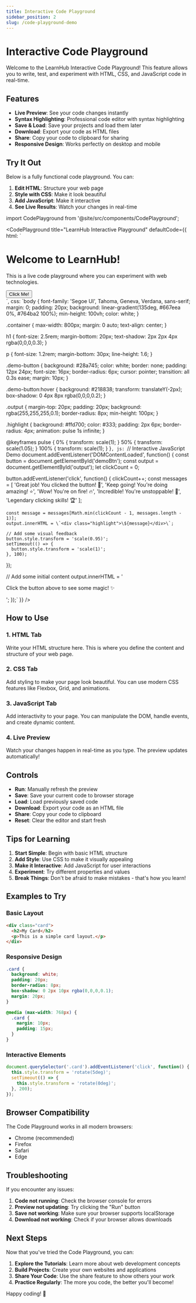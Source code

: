 ```yaml
---
title: Interactive Code Playground
sidebar_position: 2
slug: /code-playground-demo
---
```


# Interactive Code Playground

Welcome to the LearnHub Interactive Code Playground! This feature allows you to write, test, and experiment with HTML, CSS, and JavaScript code in real-time.

## Features

- **Live Preview**: See your code changes instantly
- **Syntax Highlighting**: Professional code editor with syntax highlighting
- **Save & Load**: Save your projects and load them later
- **Download**: Export your code as HTML files
- **Share**: Copy your code to clipboard for sharing
- **Responsive Design**: Works perfectly on desktop and mobile

## Try It Out

Below is a fully functional code playground. You can:

1. **Edit HTML**: Structure your web page
2. **Style with CSS**: Make it look beautiful
3. **Add JavaScript**: Make it interactive
4. **See Live Results**: Watch your changes in real-time

import CodePlayground from '@site/src/components/CodePlayground';

<CodePlayground 
  title="LearnHub Interactive Playground"
  defaultCode={{
    html: `<!DOCTYPE html>
<html>
<head>
  <title>My Awesome Website</title>
</head>
<body>
  <div class="container">
    <h1>Welcome to LearnHub!</h1>
    <p>This is a live code playground where you can experiment with web technologies.</p>
    <button id="demoBtn" class="demo-button">Click Me!</button>
    <div id="output" class="output"></div>
  </div>
</body>
</html>`,
    css: `body {
  font-family: 'Segoe UI', Tahoma, Geneva, Verdana, sans-serif;
  margin: 0;
  padding: 20px;
  background: linear-gradient(135deg, #667eea 0%, #764ba2 100%);
  min-height: 100vh;
  color: white;
}

.container {
  max-width: 800px;
  margin: 0 auto;
  text-align: center;
}

h1 {
  font-size: 2.5rem;
  margin-bottom: 20px;
  text-shadow: 2px 2px 4px rgba(0,0,0,0.3);
}

p {
  font-size: 1.2rem;
  margin-bottom: 30px;
  line-height: 1.6;
}

.demo-button {
  background: #28a745;
  color: white;
  border: none;
  padding: 12px 24px;
  font-size: 16px;
  border-radius: 6px;
  cursor: pointer;
  transition: all 0.3s ease;
  margin: 10px;
}

.demo-button:hover {
  background: #218838;
  transform: translateY(-2px);
  box-shadow: 0 4px 8px rgba(0,0,0,0.2);
}

.output {
  margin-top: 20px;
  padding: 20px;
  background: rgba(255,255,255,0.1);
  border-radius: 8px;
  min-height: 100px;
}

.highlight {
  background: #ffd700;
  color: #333;
  padding: 2px 6px;
  border-radius: 4px;
  animation: pulse 1s infinite;
}

@keyframes pulse {
  0% { transform: scale(1); }
  50% { transform: scale(1.05); }
  100% { transform: scale(1); }
}`,
    js: `// Interactive JavaScript Demo
document.addEventListener('DOMContentLoaded', function() {
  const button = document.getElementById('demoBtn');
  const output = document.getElementById('output');
  let clickCount = 0;
  
  button.addEventListener('click', function() {
    clickCount++;
    const messages = [
      'Great job! You clicked the button! 🎉',
      'Keep going! You\'re doing amazing! ⭐',
      'Wow! You\'re on fire! 🔥',
      'Incredible! You\'re unstoppable! 💪',
      'Legendary clicking skills! 🏆'
    ];
    
    const message = messages[Math.min(clickCount - 1, messages.length - 1)];
    output.innerHTML = \`<div class="highlight">\${message}</div>\`;
    
    // Add some visual feedback
    button.style.transform = 'scale(0.95)';
    setTimeout(() => {
      button.style.transform = 'scale(1)';
    }, 100);
  });
  
  // Add some initial content
  output.innerHTML = '<p>Click the button above to see some magic! ✨</p>';
});`
  }}
/>

## How to Use

### 1. **HTML Tab**
Write your HTML structure here. This is where you define the content and structure of your web page.

### 2. **CSS Tab**
Add styling to make your page look beautiful. You can use modern CSS features like Flexbox, Grid, and animations.

### 3. **JavaScript Tab**
Add interactivity to your page. You can manipulate the DOM, handle events, and create dynamic content.

### 4. **Live Preview**
Watch your changes happen in real-time as you type. The preview updates automatically!

## Controls

- **Run**: Manually refresh the preview
- **Save**: Save your current code to browser storage
- **Load**: Load previously saved code
- **Download**: Export your code as an HTML file
- **Share**: Copy your code to clipboard
- **Reset**: Clear the editor and start fresh

## Tips for Learning

1. **Start Simple**: Begin with basic HTML structure
2. **Add Style**: Use CSS to make it visually appealing
3. **Make it Interactive**: Add JavaScript for user interactions
4. **Experiment**: Try different properties and values
5. **Break Things**: Don't be afraid to make mistakes - that's how you learn!

## Examples to Try

### Basic Layout
```html
<div class="card">
  <h2>My Card</h2>
  <p>This is a simple card layout.</p>
</div>
```

### Responsive Design
```css
.card {
  background: white;
  padding: 20px;
  border-radius: 8px;
  box-shadow: 0 2px 10px rgba(0,0,0,0.1);
  margin: 20px;
}

@media (max-width: 768px) {
  .card {
    margin: 10px;
    padding: 15px;
  }
}
```

### Interactive Elements
```javascript
document.querySelector('.card').addEventListener('click', function() {
  this.style.transform = 'rotate(5deg)';
  setTimeout(() => {
    this.style.transform = 'rotate(0deg)';
  }, 200);
});
```

## Browser Compatibility

The Code Playground works in all modern browsers:
- Chrome (recommended)
- Firefox
- Safari
- Edge

## Troubleshooting

If you encounter any issues:

1. **Code not running**: Check the browser console for errors
2. **Preview not updating**: Try clicking the "Run" button
3. **Save not working**: Make sure your browser supports localStorage
4. **Download not working**: Check if your browser allows downloads

## Next Steps

Now that you've tried the Code Playground, you can:

1. **Explore the Tutorials**: Learn more about web development concepts
2. **Build Projects**: Create your own websites and applications
3. **Share Your Code**: Use the share feature to show others your work
4. **Practice Regularly**: The more you code, the better you'll become!

Happy coding! 🎉 